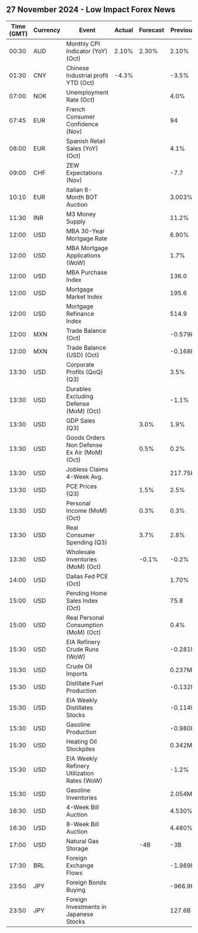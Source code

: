 ## 27 November 2024 - Low Impact Forex News

| Time (GMT) | Currency | Event | Actual | Forecast | Previous |
|------|----------|-------|--------|----------|----------|
| 00:30 | AUD | Monthly CPI Indicator (YoY) (Oct) | 2.10% | 2.30% | 2.10% |
| 01:30 | CNY | Chinese Industrial profit YTD (Oct) | -4.3% |  | -3.5% |
| 07:00 | NOK | Unemployment Rate (Oct) |  |  | 4.0% |
| 07:45 | EUR | French Consumer Confidence (Nov) |  |  | 94 |
| 08:00 | EUR | Spanish Retail Sales (YoY) (Oct) |  |  | 4.1% |
| 09:00 | CHF | ZEW Expectations (Nov) |  |  | -7.7 |
| 10:10 | EUR | Italian 6-Month BOT Auction |  |  | 3.003% |
| 11:30 | INR | M3 Money Supply |  |  | 11.2% |
| 12:00 | USD | MBA 30-Year Mortgage Rate |  |  | 6.90% |
| 12:00 | USD | MBA Mortgage Applications (WoW) |  |  | 1.7% |
| 12:00 | USD | MBA Purchase Index |  |  | 136.0 |
| 12:00 | USD | Mortgage Market Index |  |  | 195.6 |
| 12:00 | USD | Mortgage Refinance Index |  |  | 514.9 |
| 12:00 | MXN | Trade Balance (Oct) |  |  | -0.579B |
| 12:00 | MXN | Trade Balance (USD) (Oct) |  |  | -0.168B |
| 13:30 | USD | Corporate Profits (QoQ) (Q3) |  |  | 3.5% |
| 13:30 | USD | Durables Excluding Defense (MoM) (Oct) |  |  | -1.1% |
| 13:30 | USD | GDP Sales (Q3) |  | 3.0% | 1.9% |
| 13:30 | USD | Goods Orders Non Defense Ex Air (MoM) (Oct) |  | 0.5% | 0.2% |
| 13:30 | USD | Jobless Claims 4-Week Avg. |  |  | 217.75K |
| 13:30 | USD | PCE Prices (Q3) |  | 1.5% | 2.5% |
| 13:30 | USD | Personal Income (MoM) (Oct) |  | 0.3% | 0.3% |
| 13:30 | USD | Real Consumer Spending (Q3) |  | 3.7% | 2.8% |
| 13:30 | USD | Wholesale Inventories (MoM) (Oct) |  | -0.1% | -0.2% |
| 14:00 | USD | Dallas Fed PCE (Oct) |  |  | 1.70% |
| 15:00 | USD | Pending Home Sales Index (Oct) |  |  | 75.8 |
| 15:00 | USD | Real Personal Consumption (MoM) (Oct) |  |  | 0.4% |
| 15:30 | USD | EIA Refinery Crude Runs (WoW) |  |  | -0.281M |
| 15:30 | USD | Crude Oil Imports |  |  | 0.237M |
| 15:30 | USD | Distillate Fuel Production |  |  | -0.132M |
| 15:30 | USD | EIA Weekly Distillates Stocks |  |  | -0.114M |
| 15:30 | USD | Gasoline Production |  |  | -0.980M |
| 15:30 | USD | Heating Oil Stockpiles |  |  | 0.342M |
| 15:30 | USD | EIA Weekly Refinery Utilization Rates (WoW) |  |  | -1.2% |
| 15:30 | USD | Gasoline Inventories |  |  | 2.054M |
| 16:30 | USD | 4-Week Bill Auction |  |  | 4.530% |
| 16:30 | USD | 8-Week Bill Auction |  |  | 4.480% |
| 17:00 | USD | Natural Gas Storage |  | -4B | -3B |
| 17:30 | BRL | Foreign Exchange Flows |  |  | -1.989B |
| 23:50 | JPY | Foreign Bonds Buying |  |  | -966.9B |
| 23:50 | JPY | Foreign Investments in Japanese Stocks |  |  | 127.6B |
